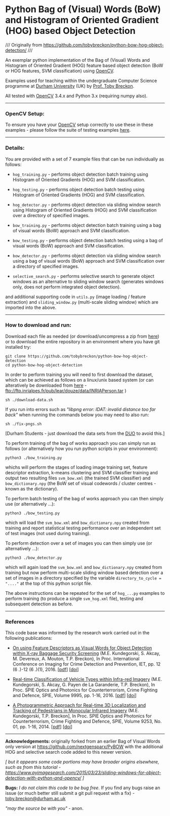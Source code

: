 # Python Bag of (Visual) Words (BoW) and Histogram of Oriented Gradient (HOG) based Object Detection

/// Originally from https://github.com/tobybreckon/python-bow-hog-object-detection/ ///

An exemplar python implementation of the Bag of (Visual) Words and Histogram of Oriented Gradient (HOG) feature based object detection (BoW or HOG features, SVM classification) using [OpenCV](http://www.opencv.org).

Examples used for teaching within the undergraduate Computer Science programme
at [Durham University](http://www.durham.ac.uk) (UK) by [Prof. Toby Breckon](http://community.dur.ac.uk/toby.breckon/).

All tested with [OpenCV](http://www.opencv.org) 3.4.x and Python 3.x (requiring numpy also).

----

### OpenCV Setup:

To ensure you have your [OpenCV](http://www.opencv.org) setup correctly to use these in these examples - please follow the suite of testing examples [here](https://github.com/tobybreckon/python-examples-ip/blob/master/TESTING.md).

----

### Details:

You are provided with a set of 7 example files that can be run individually as follows:

- ```hog_training.py``` - performs object detection batch training using Histogram of Oriented Gradients (HOG) and SVM classification.

- ```hog_testing.py```  - performs object detection batch testing using Histogram of Oriented Gradients (HOG) and SVM classification.

- ```hog_detector.py``` - performs object detection via sliding window search using Histogram of Oriented Gradients (HOG) and SVM classification over a directory of specified images.

- ```bow_training.py``` - performs object detection batch training using a bag of visual words (BoW) approach and SVM classification.

- ```bow_testing.py``` - performs object detection batch testing using a bag of visual words (BoW) approach and SVM classification.

- ```bow_detector.py``` - performs object detection via sliding window search using a bag of visual words (BoW) approach and SVM classification over a directory of specified images.

- ```selective_search.py``` - performs selective search to generate object windows as an alternative to sliding window search (generates windows only, does not perform integrated object detection).

and additional supporting code in ```utils.py``` (image loading / feature extraction) and ```sliding_window.py``` (multi-scale sliding window) which are imported into the above.

----

### How to download and run:

Download each file as needed (or download/uncompress a zip from [here](https://github.com/tobybreckon/python-bow-hog-object-detection/archive/master.zip)) or to download the entire repository in an environment where you have git installed try:
```
git clone https://github.com/tobybreckon/python-bow-hog-object-detection
cd python-bow-hog-object-detection
```
In order to perform training you will need to first download the dataset, which can be achieved as follows on a linux/unix based system (or can alteratively be downloaded from [here](ftp://ftp.inrialpes.fr/pub/lear/douze/data/INRIAPerson.tar) - ftp://ftp.inrialpes.fr/pub/lear/douze/data/INRIAPerson.tar )
```
sh ./download-data.sh
```
If you run into errors such as _"libpng error: IDAT: invalid distance too far back"_ when running the commands below you may need to also run:
```
sh ./fix-pngs.sh
```
[Durham Students - just download the data sets from the [DUO](http://duo.dur.ac.uk) to avoid this.]

To perform training of the bag of works approach you can simply run as follows (or alternatively how you run python scripts in your environment):
```
python3 ./bow_training.py
```
whichs will perform the stages of loading image training set, feature descriptor extraction, k-means clustering and SVM classifier training and output two resulting files ```svm_bow.xml``` (the trained SVM classifier) and ```bow_dictionary.npy``` (the BoW set of visual codewords / cluster centres - known as the dictionary).

To perform batch testing of the bag of works approach you can then simply use (or alternatively ...):
```
python3 ./bow_testing.py
```
which will load the ```svm_bow.xml``` and ```bow_dictionary.npy``` created from training and report statistical testing performance over an independent set of test images (not used during training).

To perform detection over a set of images you can then simply use (or alternatively ...):
```
python3 ./bow_detector.py
```
which will again load the ```svm_bow.xml``` and ```bow_dictionary.npy``` created from training but now perform multi-scale sliding window based detection over a set of images in a directory specified by the variable ```directory_to_cycle = "...."``` at the top of this python script file.

The above instructions can be repeated for the set of ```hog_...py``` examples to perform training (to produce a single ```svm_hog.xml``` file), testing and subsequent detection as before.

----

### References

This code base was informed by the research work carried out in the following publications:

- [On using Feature Descriptors as Visual Words for Object Detection within X-ray Baggage Security Screening](http://community.dur.ac.uk/toby.breckon/publications/papers/kundegorski16xray.pdf) (M.E. Kundegorski, S. Akcay, M. Devereux, A. Mouton, T.P. Breckon), In Proc. International Conference on Imaging for Crime Detection and Prevention, IET, pp. 12 (6 .)-12 (6 .)(1), 2016. [[pdf](http://community.dur.ac.uk/toby.breckon/publications/papers/kundegorski16xray.pdf)] [[doi](http://dx.doi.org/10.1049/ic.2016.0080)]

- [Real-time Classification of Vehicle Types within Infra-red Imagery](http://community.dur.ac.uk/toby.breckon/publications/papers/kundegorski16vehicle.pdf) (M.E. Kundegorski, S. Akcay, G. Payen de La Garanderie, T.P. Breckon), In Proc. SPIE Optics and Photonics for Counterterrorism, Crime Fighting and Defence, SPIE, Volume 9995, pp. 1-16, 2016. [[pdf](http://community.dur.ac.uk/toby.breckon/publications/papers/kundegorski16vehicle.pdf)] [[doi](http://dx.doi.org/10.1117/12.2241106)]

- [A Photogrammetric Approach for Real-time 3D Localization and Tracking of Pedestrians in Monocular Infrared Imagery](http://community.dur.ac.uk/toby.breckon/publications/papers/kundegorski14photogrammetric.pdf) (M.E. Kundegorski, T.P. Breckon], In Proc. SPIE Optics and Photonics for Counterterrorism, Crime Fighting and Defence, SPIE, Volume 9253, No. 01, pp. 1-16, 2014. [[pdf](http://community.dur.ac.uk/toby.breckon/publications/papers/kundegorski14photogrammetric.pdf)] [[doi](http://dx.doi.org/10.1117/12.2065673)]

----

**Acknowledgements:** originally forked from an earlier Bag of Visual Words only version at https://github.com/nextgensparx/PyBOW with the additional HOG and selective search code added to this newer version.

_[ but it appears some code portions may have broader origins elsewhere, such as from this tutorial - https://www.pyimagesearch.com/2015/03/23/sliding-windows-for-object-detection-with-python-and-opencv/ ]_

**Bugs:** _I do not claim this code to be bug free._ If you find any bugs raise an issue (or much better still submit a git pull request with a fix) - toby.breckon@durham.ac.uk

_"may the source be with you"_ - anon.
